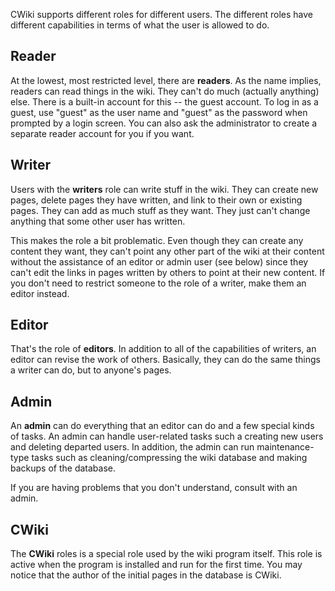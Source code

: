 CWiki supports different roles for different users. The different roles have different capabilities in terms of what the user is allowed to do.

## Reader ##

At the lowest, most restricted level, there are **readers**. As the name implies, readers can read things in the wiki. They can't do much (actually anything) else. There is a built-in account for this -- the guest account. To log in as a guest, use "guest" as the user name and "guest" as the password when prompted  by a login screen. You can also ask the administrator to create a separate reader account for you if you want. 

## Writer ##
Users with the **writers** role can write stuff in the wiki. They can create new pages, delete pages they have written, and link to their own or existing pages. They can add as much stuff as they want. They just can't change anything that some other user has written.

This makes the role a bit problematic. Even though they can create any content they want, they can't point any other part of the wiki at their content without the assistance of an editor or admin user (see below) since they can't edit the links in pages written by others to point at their new content. If you don't need to restrict someone to the role of a writer, make them an editor instead.

## Editor ##

That's the role of **editors**.  In addition to all of the capabilities of writers, an editor can revise the work of others. Basically, they can do the same things a writer can do, but to anyone's pages.

## Admin ##

An **admin** can do everything that an editor can do and a few special kinds of tasks. An admin can handle user-related tasks such a creating new users and deleting departed users. In addition, the admin can run maintenance-type tasks such as cleaning/compressing the wiki database and making backups of the database.

If you are having problems that you don't understand, consult with an admin.

## CWiki ##

The **CWiki** roles is a special role used by the wiki program itself. This role is active when the program is installed and run for the first time. You may notice that the author of the initial pages in the database is CWiki.